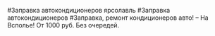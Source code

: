#Заправка автокондиционеров ярсолавль
#Заправка автокондиционеров
#Заправка, ремонт кондиционеров авто! – На Всполье!
От 1000 руб. Без очередей.
 
